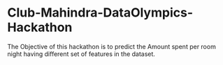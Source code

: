 # Club-Mahindra-DataOlympics-Hackathon
The Objective of this hackathon is to predict the Amount spent per room night having different set of features in the dataset.

